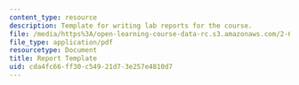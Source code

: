 ```yaml
---
content_type: resource
description: Template for writing lab reports for the course.
file: /media/https%3A/open-learning-course-data-rc.s3.amazonaws.com/2-672-project-laboratory-spring-2009/cda4fc66ff30c54921d73e257e4810d7_template.pdf
file_type: application/pdf
resourcetype: Document
title: Report Template
uid: cda4fc66-ff30-c549-21d7-3e257e4810d7
---
```

